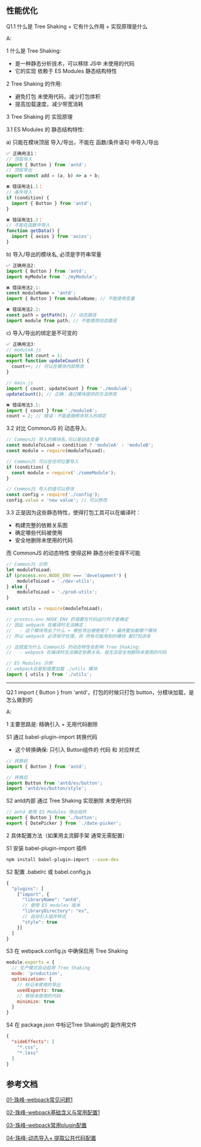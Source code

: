 ## 性能优化


Q1.1 什么是 Tree Shaking + 它有什么作用 + 实现原理是什么

A: <br/>

1 什么是 Tree Shaking:
  - 是一种静态分析技术，可以移除 JS中 未使用的代码
  - 它的实现 依赖于 ES Modules 静态结构特性


2 Tree Shaking 的作用:
  - 避免打包 未使用代码，减少打包体积
  - 提高加载速度，减少带宽消耗


3 Tree Shaking 的 实现原理

3.1 ES Modules 的 静态结构特性:

a) 只能在模块顶层 导入/导出，不能在 函数/条件语句 中导入/导出

```js
✅ 正确用法1：
// 顶层导入
import { Button } from 'antd';
// 顶层导出
export const add = (a, b) => a + b;

❌ 错误用法1.1：
// 条件导入
if (condition) {
  import { Button } from 'antd';
}

❌ 错误用法1.2：
// 不能在函数中导入
function getData() {
  import { axios } from 'axios';
}
```

b) 导入/导出的模块名, 必须是字符串常量

```js
✅ 正确用法2:
import { Button } from 'antd';
import myModule from './myModule';

❌ 错误用法2.1:
const moduleName = 'antd';
import { Button } from moduleName; // 不能使用变量

❌ 错误用法2.2:
const path = getPath(); // 动态路径
import module from path; // 不能使用动态路径
```

c) 导入/导出的绑定是不可变的

```js
✅ 正确用法3:
// moduleA.js
export let count = 1;
export function updateCount() {
  count++; // 可以在模块内部修改
}

// main.js
import { count, updateCount } from './moduleA';
updateCount(); // 正确：通过模块提供的方法修改

❌ 错误用法3.1:
import { count } from './moduleA';
count = 2; // 错误：不能直接修改导入的绑定
```

3.2 对比 CommonJS 的 动态导入:

```js
// CommonJS 导入的模块名,可以是动态变量
const moduleToLoad = condition ? 'moduleA' : 'moduleB';
const module = require(moduleToLoad); 

// CommonJS 可以在任何位置导入
if (condition) {
  const module = require('./someModule');
}

// CommonJS 导入的值可以修改
const config = require('./config');
config.value = 'new value'; // 可以修改
```


3.3 正是因为这些静态特性，使得打包工具可以在编译时：
  - 构建完整的依赖关系图
  - 确定哪些代码被使用
  - 安全地删除未使用的代码

而 CommonJS 的动态特性 使得这种 静态分析变得不可能

```js
// CommonJS 示例
let moduleToLoad;
if (process.env.NODE_ENV === 'development') {
    moduleToLoad = './dev-utils';
} else {
    moduleToLoad = './prod-utils';
}

const utils = require(moduleToLoad); 

// process.env.NODE_ENV 的值要在代码运行时才能确定
// 因此 webpack 在编译时无法确定：
//   - 这个模块导出了什么 + 哪些导出被使用了 + 最终要加载哪个模块
// 所以 webpack 必须保守处理，将 所有可能用到的模块 都打包进来

// 这就是为什么 CommonJS 的动态特性会影响 Tree Shaking:
//   - webpack 在编译时无法确定依赖关系，就无法安全地删除未使用的代码

// ES Modules 示例
// webpack总是知道要加载 ./utils 模块
import { utils } from './utils'; 
```


-------------------------------------------------------------------------------------
Q2.1 import { Button } from 'antd'，打包的时候只打包 button，分模块加载，是怎么做到的 <br/>

A: <br/>

1 主要思路是: 精确引入 + 无用代码删除

S1 通过 babel-plugin-import 转换代码
  - 这个转换确保: 只引入 Button组件的 代码 和 对应样式

```js
// 转换前
import { Button } from 'antd';

// 转换后
import Button from 'antd/es/button';
import 'antd/es/button/style';
```

S2 antd内部 通过 Tree Shaking 实现删除 未使用代码

```js
// antd 使用 ES Modules 导出组件
export { Button } from './button';
export { DatePicker } from './date-picker';
```

2 具体配置方法（如果用主流脚手架 通常无需配置）

S1 安装 babel-plugin-import 插件
```bash
npm install babel-plugin-import --save-dev
```

S2 配置 .babelrc 或 babel.config.js
```js
{
  "plugins": [
    ["import", {
      "libraryName": "antd",
      // 使用 ES modules 版本
      "libraryDirectory": "es",
      // 自动引入组件样式
      "style": true
    }]
  ]
}
```

S3 在 webpack.config.js 中确保启用 Tree Shaking
```js
module.exports = {
  // 生产模式自动启用 Tree Shaking
  mode: 'production', 
  optimization: {
    // 标记未使用的导出
    usedExports: true, 
    // 移除未使用的代码
    minimize: true     
  }
}
```

S4 在 package.json 中标记Tree Shaking的 副作用文件

```json
{
  "sideEffects": [
    "*.css",
    "*.less"
  ]
}
```



## 参考文档

[01-珠峰-webpack常见问题1](http://www.zhufengpeixun.com/strong/html/109.1.webpack_usage.html)

[02-珠峰-webpack基础含义与常用配置1](http://www.zhufengpeixun.com/strong/html/26.webpack-1-basic.html)

[03-珠峰-webpack常用plugin配置](http://www.zhufengpeixun.com/strong/html/26.webpack-2-optimize.html)

[04-珠峰-动态导入+ 提取公共代码配置](http://www.zhufengpeixun.com/strong/html/103.13.splitChunks.html)
